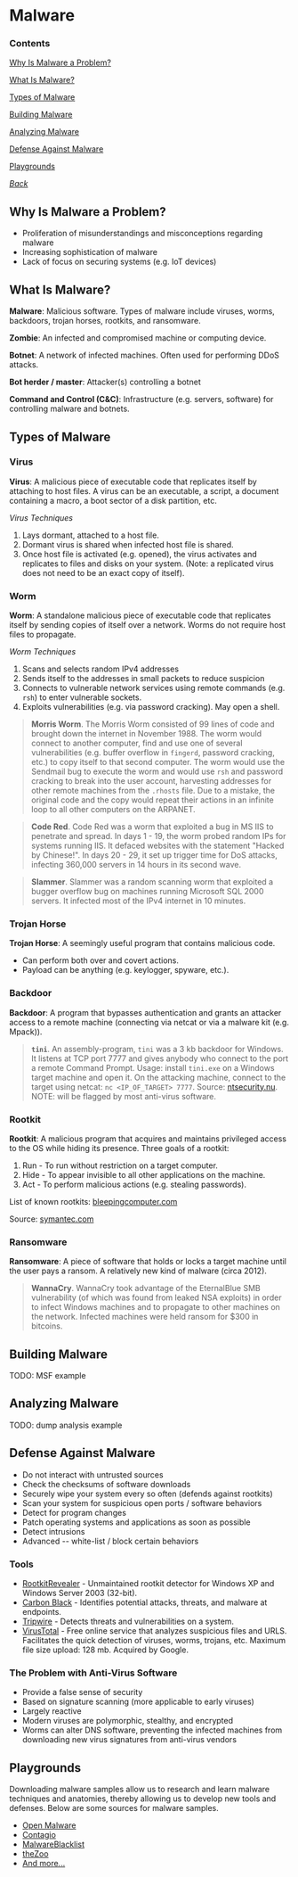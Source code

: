 # Malware

### Contents
[Why Is Malware a Problem?](#why-is-malware-a-problem)

[What Is Malware?](#what-is-malware)

[Types of Malware](#types-of-malware)

[Building Malware](#building-malware)

[Analyzing Malware](#analyzing-malware)

[Defense Against Malware](#defense-against-malware)

[Playgrounds](#playgrounds)

*[Back](../05-malware#malware)*


## Why Is Malware a Problem?
- Proliferation of misunderstandings and misconceptions regarding malware
- Increasing sophistication of malware
- Lack of focus on securing systems (e.g. IoT devices)


## What Is Malware?
__Malware__: Malicious software. Types of malware include viruses, worms, 
backdoors, trojan horses, rootkits, and ransomware.

__Zombie__: An infected and compromised machine or computing device.

__Botnet__: A network of infected machines. Often used for performing DDoS
attacks.

__Bot herder / master__: Attacker(s) controlling a botnet

__Command and Control (C&C)__: Infrastructure (e.g. servers, software) for
controlling malware and botnets.


## Types of Malware

### Virus ###
__Virus__: A malicious piece of executable code that replicates itself by 
attaching to host files. A virus can be an executable, a script, a document 
containing a macro, a boot sector of a disk partition, etc.

*Virus Techniques*

1. Lays dormant, attached to a host file.
2. Dormant virus is shared when infected host file is shared.
3. Once host file is activated (e.g. opened), the virus activates and 
   replicates to files and disks on your system. (Note: a replicated virus
   does not need to be an exact copy of itself).

### Worm ###
__Worm__: A standalone malicious piece of executable code that replicates 
itself by sending copies of itself over a network. Worms do not require host 
files to propagate.

*Worm Techniques*

1. Scans and selects random IPv4 addresses
2. Sends itself to the addresses in small packets to reduce suspicion
3. Connects to vulnerable network services using remote commands (e.g.
   `rsh`) to enter vulnerable sockets.
4. Exploits vulnerabilities (e.g. via password cracking). May open a shell.

> __Morris Worm__. The Morris Worm consisted of 99 lines of code and brought
  down the internet in November 1988. The worm would connect to another
  computer, find and use one of several vulnerabilities (e.g. buffer overflow in
  `fingerd`, password cracking, etc.) to copy itself to that second computer.
  The worm would use the Sendmail bug to execute the worm and would use `rsh`
  and password cracking to break into the user account, harvesting addresses for
  other remote machines from the `.rhosts` file. Due to a mistake, the original
  code and the copy would repeat their actions in an infinite loop to all other
  computers on the ARPANET.

> __Code Red__. Code Red was a worm that exploited a bug in MS IIS to penetrate
  and spread. In days 1 - 19, the worm probed random IPs for systems running
  IIS. It defaced websites with the statement "Hacked by Chinese!". In days 20 -
  29, it set up trigger time for DoS attacks, infecting 360,000 servers in 14
  hours in its second wave.

> __Slammer__. Slammer was a random scanning worm that exploited a bugger
  overflow bug on machines running Microsoft SQL 2000 servers. It infected most
  of the IPv4 internet in 10 minutes.

###  Trojan Horse
__Trojan Horse__: A seemingly useful program that contains malicious code.
- Can perform both over and covert actions.
- Payload can be anything (e.g. keylogger, spyware, etc.).

### Backdoor
__Backdoor__: A program that bypasses authentication and grants an attacker
access to a remote machine (connecting via netcat or via a malware kit (e.g.
Mpack)).

> __`tini`__. An assembly-program, `tini` was a 3 kb backdoor for Windows. It
  listens at TCP port 7777 and gives anybody who connect to the port a remote
  Command Prompt. Usage: install `tini.exe` on a Windows target machine and open
  it. On the attacking machine, connect to the target using netcat: `nc
  <IP_OF_TARGET> 7777`. Source:
  [ntsecurity.nu](http://ntsecurity.nu/toolbox/tini/). NOTE: will be flagged by
  most anti-virus software.

### Rootkit
__Rootkit__: A malicious program that acquires and maintains privileged access
to the OS while hiding its presence. Three goals of a rootkit:
1. Run - To run without restriction on a target computer.
2. Hide - To appear invisible to all other applications on the machine.
3. Act - To perform malicious actions (e.g. stealing passwords).

List of known rootkits:
[bleepingcomputer.com](https://www.bleepingcomputer.com/startups/rootkits/)

Source:
[symantec.com](http://www.symantec.com/content/en/us/enterprise/media/security_response/whitepapers/rootkits.pdf)


### Ransomware
__Ransomware__: A piece of software that holds or locks a target machine until
the user pays a ransom. A relatively new kind of malware (circa 2012).

> __WannaCry__. WannaCry took advantage of the EternalBlue SMB vulnerability
  (of which was found from leaked NSA exploits) in order to infect Windows
  machines and to propagate to other machines on the network. Infected machines
  were held ransom for $300 in bitcoins.


## Building Malware
TODO: MSF example


## Analyzing Malware
TODO: dump analysis example


## Defense Against Malware
- Do not interact with untrusted sources
- Check the checksums of software downloads
- Securely wipe your system every so often (defends against rootkits)
- Scan your system for suspicious open ports / software behaviors
- Detect for program changes
- Patch operating systems and applications as soon as possible
- Detect intrusions
- Advanced -- white-list / block certain behaviors

### Tools
- [RootkitRevealer](https://docs.microsoft.com/en-us/sysinternals/downloads/rootkit-revealer) - Unmaintained rootkit detector for Windows XP and Windows Server 
2003 (32-bit).
- [Carbon Black](https://www.carbonblack.com/) - Identifies potential attacks,
  threats, and malware at endpoints.
- [Tripwire](https://www.tripwire.com/) - Detects threats and vulnerabilities 
on a system.
- [VirusTotal](https://www.virustotal.com/) - Free online service that analyzes
  suspicious files and URLS. Facilitates the quick detection of viruses, worms,
  trojans, etc. Maximum file size upload: 128 mb. Acquired by Google.

### The Problem with Anti-Virus Software
- Provide a false sense of security
- Based on signature scanning (more applicable to early viruses)
- Largely reactive
- Modern viruses are polymorphic, stealthy, and encrypted
- Worms can alter DNS software, preventing the infected machines from
  downloading new virus signatures from anti-virus vendors

## Playgrounds
Downloading malware samples allow us to research and learn malware techniques 
and anatomies, thereby allowing us to develop new tools and defenses. Below 
are some sources for malware samples.

- [Open Malware](http://openmalware.org/)
- [Contagio](https://contagiodump.blogspot.com/)
- [MalwareBlacklist](http://www.malwareblacklist.com/showMDL.php)
- [theZoo](https://github.com/ytisf/theZoo)
- [And more...](https://zeltser.com/malware-sample-sources/)

